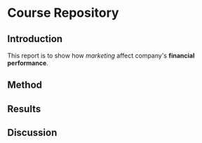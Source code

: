 # Course Repository

## Introduction

This report is to show how *marketing* affect company's **financial performance**.

## Method

## Results

## Discussion
